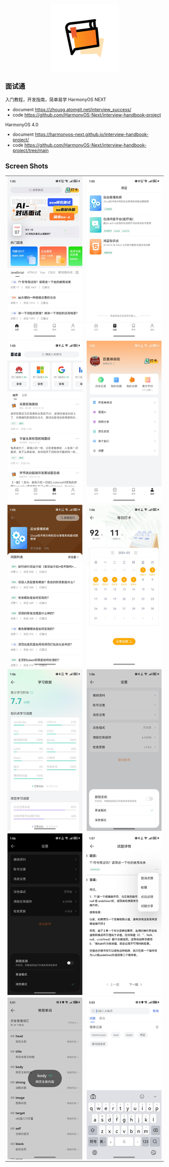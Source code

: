 <p align="center">
  <img src="./readme/logo.png" align="center" />
</p>

## 面试通

入门教程，开发指南，简单易学
HarmonyOS NEXT

- document https://zhousg.atomgit.net/interview_success/
- code https://github.com/HarmonyOS-Next/interview-handbook-project

HarmonyOS 4.0

- document https://harmonyos-next.github.io/interview-handbook-project/
- code https://github.com/HarmonyOS-Next/interview-handbook-project/tree/main

## Screen Shots

|                                     |                                     |
|-------------------------------------|-------------------------------------|
| <img src="./readme/01.jpeg" width="375" /> | <img src="./readme/02.jpeg" width="375" /> |
| <img src="./readme/03.jpeg" width="375" /> | <img src="./readme/04.jpeg" width="375" /> |
| <img src="./readme/05.jpeg" width="375" /> | <img src="./readme/06.jpeg" width="375" /> |
| <img src="./readme/07.jpeg" width="375" /> | <img src="./readme/08.jpeg" width="375" /> |
| <img src="./readme/09.jpeg" width="375" /> | <img src="./readme/10.jpeg" width="375" /> |
| <img src="./readme/11.jpeg" width="375" /> | <img src="./readme/12.jpeg" width="375" /> |